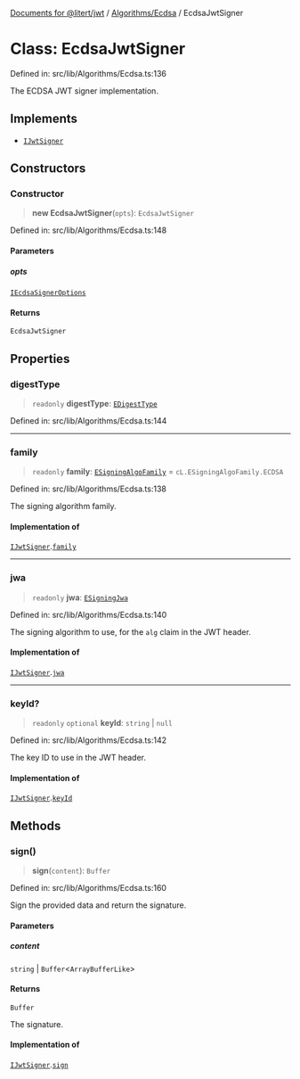 [Documents for @litert/jwt](../../../index.md) / [Algorithms/Ecdsa](../index.md) / EcdsaJwtSigner

# Class: EcdsaJwtSigner

Defined in: src/lib/Algorithms/Ecdsa.ts:136

The ECDSA JWT signer implementation.

## Implements

- [`IJwtSigner`](../../../Types/interfaces/IJwtSigner.md)

## Constructors

### Constructor

> **new EcdsaJwtSigner**(`opts`): `EcdsaJwtSigner`

Defined in: src/lib/Algorithms/Ecdsa.ts:148

#### Parameters

##### opts

[`IEcdsaSignerOptions`](../interfaces/IEcdsaSignerOptions.md)

#### Returns

`EcdsaJwtSigner`

## Properties

### digestType

> `readonly` **digestType**: [`EDigestType`](../../../Constants/enumerations/EDigestType.md)

Defined in: src/lib/Algorithms/Ecdsa.ts:144

***

### family

> `readonly` **family**: [`ESigningAlgoFamily`](../../../Constants/enumerations/ESigningAlgoFamily.md) = `cL.ESigningAlgoFamily.ECDSA`

Defined in: src/lib/Algorithms/Ecdsa.ts:138

The signing algorithm family.

#### Implementation of

[`IJwtSigner`](../../../Types/interfaces/IJwtSigner.md).[`family`](../../../Types/interfaces/IJwtSigner.md#family)

***

### jwa

> `readonly` **jwa**: [`ESigningJwa`](../../../Constants/enumerations/ESigningJwa.md)

Defined in: src/lib/Algorithms/Ecdsa.ts:140

The signing algorithm to use, for the `alg` claim in the JWT header.

#### Implementation of

[`IJwtSigner`](../../../Types/interfaces/IJwtSigner.md).[`jwa`](../../../Types/interfaces/IJwtSigner.md#jwa)

***

### keyId?

> `readonly` `optional` **keyId**: `string` \| `null`

Defined in: src/lib/Algorithms/Ecdsa.ts:142

The key ID to use in the JWT header.

#### Implementation of

[`IJwtSigner`](../../../Types/interfaces/IJwtSigner.md).[`keyId`](../../../Types/interfaces/IJwtSigner.md#keyid)

## Methods

### sign()

> **sign**(`content`): `Buffer`

Defined in: src/lib/Algorithms/Ecdsa.ts:160

Sign the provided data and return the signature.

#### Parameters

##### content

`string` | `Buffer`\<`ArrayBufferLike`\>

#### Returns

`Buffer`

The signature.

#### Implementation of

[`IJwtSigner`](../../../Types/interfaces/IJwtSigner.md).[`sign`](../../../Types/interfaces/IJwtSigner.md#sign)
